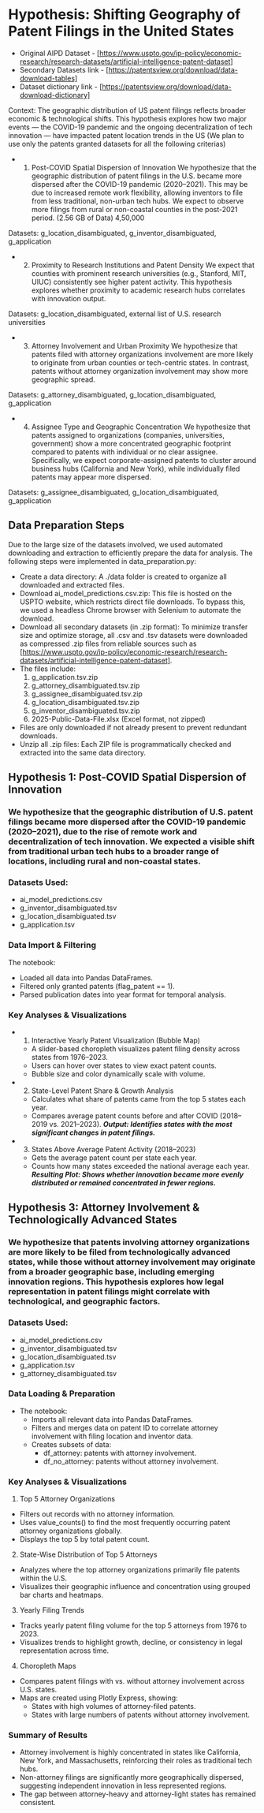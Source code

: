 # Hypothesis: Shifting Geography of Patent Filings in the United States
- Original AIPD Dataset - [https://www.uspto.gov/ip-policy/economic-research/research-datasets/artificial-intelligence-patent-dataset]
- Secondary Datasets link - [https://patentsview.org/download/data-download-tables]
- Dataset dictionary link - [https://patentsview.org/download/data-download-dictionary] 

Context:
The geographic distribution of US patent filings reflects broader economic & technological shifts. This hypothesis explores how two major events — the COVID-19 pandemic and the ongoing decentralization of tech innovation — have impacted patent location trends in the US (We plan to use only the patents granted datasets for all the following criterias)
- 1. Post-COVID Spatial Dispersion of Innovation
We hypothesize that the geographic distribution of patent filings in the U.S. became more dispersed after the COVID-19 pandemic (2020–2021). This may be due to increased remote work flexibility, allowing inventors to file from less traditional, non-urban tech hubs. We expect to observe more filings from rural or non-coastal counties in the post-2021 period. (2.56 GB of Data) 4,50,000

Datasets: g_location_disambiguated, g_inventor_disambiguated, g_application
- 2. Proximity to Research Institutions and Patent Density
We expect that counties with prominent research universities (e.g., Stanford, MIT, UIUC) consistently see higher patent activity. This hypothesis explores whether proximity to academic research hubs correlates with innovation output.

Datasets: g_location_disambiguated, external list of U.S. research universities
- 3. Attorney Involvement and Urban Proximity
We hypothesize that patents filed with attorney organizations involvement are more likely to originate from urban counties or tech-centric states. In contrast, patents without attorney organization involvement may show more geographic spread.

Datasets: g_attorney_disambiguated, g_location_disambiguated, g_application
- 4. Assignee Type and Geographic Concentration
We hypothesize that patents assigned to organizations (companies, universities, government) show a more concentrated geographic footprint compared to patents with individual or no clear assignee. Specifically, we expect corporate-assigned patents to cluster around business hubs (California and New York), while individually filed patents may appear more dispersed.

Datasets: g_assignee_disambiguated, g_location_disambiguated, g_application

## Data Preparation Steps

Due to the large size of the datasets involved, we used automated downloading and extraction to efficiently prepare the data for analysis. The following steps were implemented in data_preparation.py:

- Create a data directory:
A ./data folder is created to organize all downloaded and extracted files.
- Download ai_model_predictions.csv.zip:
This file is hosted on the USPTO website, which restricts direct file downloads. To bypass this, we used a headless Chrome browser with Selenium to automate the download.
- Download all secondary datasets (in .zip format):
To minimize transfer size and optimize storage, all .csv and .tsv datasets were downloaded as compressed .zip files from reliable sources such as [https://www.uspto.gov/ip-policy/economic-research/research-datasets/artificial-intelligence-patent-dataset].
- The files include:
  1. g_application.tsv.zip
  2. g_attorney_disambiguated.tsv.zip
  3. g_assignee_disambiguated.tsv.zip
  4. g_location_disambiguated.tsv.zip
  5. g_inventor_disambiguated.tsv.zip
  6. 2025-Public-Data-File.xlsx (Excel format, not zipped)
- Files are only downloaded if not already present to prevent redundant downloads.
- Unzip all .zip files:
Each ZIP file is programmatically checked and extracted into the same data directory.

## Hypothesis 1: Post-COVID Spatial Dispersion of Innovation
### We hypothesize that the geographic distribution of U.S. patent filings became more dispersed after the COVID-19 pandemic (2020–2021), due to the rise of remote work and decentralization of tech innovation. We expected a visible shift from traditional urban tech hubs to a broader range of locations, including rural and non-coastal states.

### Datasets Used:
- ai_model_predictions.csv
- g_inventor_disambiguated.tsv
- g_location_disambiguated.tsv
- g_application.tsv

### Data Import & Filtering
The notebook:
- Loaded all data into Pandas DataFrames.
- Filtered only granted patents (flag_patent == 1).
- Parsed publication dates into year format for temporal analysis.

### Key Analyses & Visualizations
- 1. Interactive Yearly Patent Visualization (Bubble Map)
    - A slider-based choropleth visualizes patent filing density across states from 1976–2023.
    - Users can hover over states to view exact patent counts.
    - Bubble size and color dynamically scale with volume.
- 2. State-Level Patent Share & Growth Analysis
    - Calculates what share of patents came from the top 5 states each year.
    - Compares average patent counts before and after COVID (2018–2019 vs. 2021–2023).
***Output: Identifies states with the most significant changes in patent filings.***
- 3. States Above Average Patent Activity (2018–2023)
    - Gets the average patent count per state each year.
    - Counts how many states exceeded the national average each year.
***Resulting Plot: Shows whether innovation became more evenly distributed or remained concentrated in fewer regions.***

## Hypothesis 3: Attorney Involvement & Technologically Advanced States
### We hypothesize that patents involving attorney organizations are more likely to be filed from technologically advanced states, while those without attorney involvement may originate from a broader geographic base, including emerging innovation regions. This hypothesis explores how legal representation in patent filings might correlate with technological, and geographic factors.

### Datasets Used:
- ai_model_predictions.csv
- g_inventor_disambiguated.tsv
- g_location_disambiguated.tsv
- g_application.tsv
- g_attorney_disambiguated.tsv

### Data Loading & Preparation
- The notebook:
    - Imports all relevant data into Pandas DataFrames.
    - Filters and merges data on patent ID to correlate attorney involvement with filing location and inventor data.
  - Creates subsets of data:
    - df_attorney: patents with attorney involvement.
    - df_no_attorney: patents without attorney involvement.
   
### Key Analyses & Visualizations
1. Top 5 Attorney Organizations
  - Filters out records with no attorney information.
  - Uses value_counts() to find the most frequently occurring patent attorney organizations globally.
  - Displays the top 5 by total patent count.
2. State-Wise Distribution of Top 5 Attorneys
  - Analyzes where the top attorney organizations primarily file patents within the U.S.
  - Visualizes their geographic influence and concentration using grouped bar charts and heatmaps.
3. Yearly Filing Trends
  - Tracks yearly patent filing volume for the top 5 attorneys from 1976 to 2023.
  - Visualizes trends to highlight growth, decline, or consistency in legal representation across time.
4. Choropleth Maps
- Compares patent filings with vs. without attorney involvement across U.S. states.
- Maps are created using Plotly Express, showing:
  - States with high volumes of attorney-filed patents.
  - States with large numbers of patents without attorney involvement.

### Summary of Results

- Attorney involvement is highly concentrated in states like California, New York, and Massachusetts, reinforcing their roles as traditional tech hubs.
- Non-attorney filings are significantly more geographically dispersed, suggesting independent innovation in less represented regions.
- The gap between attorney-heavy and attorney-light states has remained consistent.

